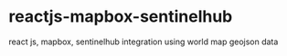# reactjs-mapbox-sentinelhub
react js, mapbox, sentinelhub integration using world map geojson data
